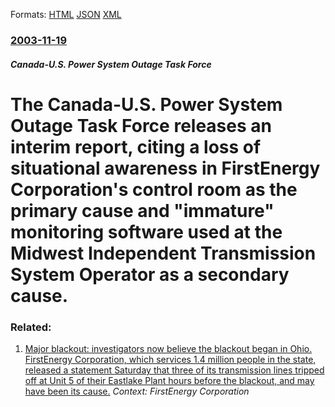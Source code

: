 
Formats: [HTML](/news/2003/11/19/the-canada-u-s-power-system-outage-task-force-releases-an-interim-report-citing-a-loss-of-situational-awareness-in-firstenergy-corporatio.html)  [JSON](/news/2003/11/19/the-canada-u-s-power-system-outage-task-force-releases-an-interim-report-citing-a-loss-of-situational-awareness-in-firstenergy-corporatio.json)  [XML](/news/2003/11/19/the-canada-u-s-power-system-outage-task-force-releases-an-interim-report-citing-a-loss-of-situational-awareness-in-firstenergy-corporatio.xml)  

### [2003-11-19](/news/2003/11/19/index.md)

##### Canada-U.S. Power System Outage Task Force
#  The Canada-U.S. Power System Outage Task Force releases an interim report, citing a loss of situational awareness in FirstEnergy Corporation's control room as the primary cause and "immature" monitoring software used at the Midwest Independent Transmission System Operator as a secondary cause.




### Related:

1. [ Major blackout: investigators now believe the blackout began in Ohio. FirstEnergy Corporation, which services 1.4 million people in the state, released a statement Saturday that three of its transmission lines tripped off at Unit 5 of their Eastlake Plant hours before the blackout, and may have been its cause.](/news/2003/08/17/major-blackout-investigators-now-believe-the-blackout-began-in-ohio-firstenergy-corporation-which-services-1-4-million-people-in-the-sta.md) _Context: FirstEnergy Corporation_
